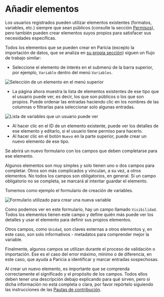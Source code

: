 # Añadir elementos

Los usuarios registrados pueden utilizar elementos existentes (formatos, variables, etc.) siempre que sean públicos (consulte la sección [Permisos](./permissions.md)), pero también pueden crear elementos suyos propios para satisfacer sus necesidades específicas.

Todos los elementos que se pueden crear en Paricia (excepto la importación de datos, que se analiza en [su propia sección](./importing_data.md)) siguen un flujo de trabajo similar:

- Seleccione el elemento de interés en el submenú de la barra superior, por ejemplo, `Variable` dentro del menú `Variables`.

![Selección de un elemento en el menú superior](assets/images/selecting_component.png)

- La página ahora muestra la lista de elementos existentes de ese tipo que el usuario puede ver, es decir, los que son públicos o los que son propios. Puede ordenar las entradas haciendo clic en los nombres de las columnas o filtrarlas para seleccionar solo algunas entradas.

![Lista de variables que un usuario puede ver](assets/images/variables_list.png)

- Al hacer clic en el ID de un elemento existente, puede ver los detalles de ese elemento y editarlo, si el usuario tiene permiso para hacerlo.
- Al hacer clic en el botón `Nuevo` en la parte superior, puede crear un nuevo elemento de ese tipo.

Se abrirá un nuevo formulario con los campos que deben completarse para ese elemento.

Algunos elementos son muy simples y solo tienen uno o dos campos para completar. Otros son más complicados y vinculan, a su vez, a otros elementos. No todos los campos son obligatorios, en general. Si un campo obligatorio no se completa, se marcará al intentar guardar el elemento.

Tomemos como ejemplo el formulario de creación de variables.

![Formulario utilizado para crear una nueva variable](assets/images/variable_creation.png)

Como podemos ver en este formulario, hay un campo llamado `Visibilidad`. Todos los elementos tienen este campo y define quién más puede ver los detalles y usar el elemento para definir sus propios elementos.

Otros campos, como `Unidad`, son claves externas a otros elementos y, en este caso, son solo informativos - metadatos para comprender mejor la variable.

Finalmente, algunos campos se utilizan durante el proceso de validación o importación. Ese es el caso del error máximo, mínimo o de diferencia, en este caso, que ayuda a Paricia a identificar y marcar entradas sospechosas.

Al crear un nuevo elemento, es importante que se comprenda correctamente el significado y el propósito de los campos. Todos ellos deben tener una descripción debajo explicando para qué sirven, pero si dicha información no está completa o clara, por favor repórtelo siguiendo las instrucciones de las [Pautas de contribución](./contributing.md).